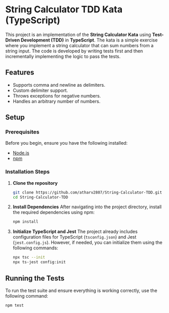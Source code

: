 # String Calculator TDD Kata (TypeScript)

This project is an implementation of the **String Calculator Kata** using **Test-Driven Development (TDD)** in **TypeScript**. The kata is a simple exercise where you implement a string calculator that can sum numbers from a string input. The code is developed by writing tests first and then incrementally implementing the logic to pass the tests.

## Features
- Supports comma and newline as delimiters.
- Custom delimiter support.
- Throws exceptions for negative numbers.
- Handles an arbitrary number of numbers.

## Setup

### Prerequisites
Before you begin, ensure you have the following installed:
- [Node.js](https://nodejs.org/en/)
- [npm](https://www.npmjs.com/)

### Installation Steps

1. **Clone the repository**
   ```bash
   git clone https://github.com/atharv2807/String-Calculator-TDD.git
   cd String-Calculator-TDD
2. **Install Dependencies**
   After navigating into the project directory, install the required dependencies using npm:
   ```bash
   npm install
   ```
3. **Initialize TypeScript and Jest**
   The project already includes configuration files for TypeScript (`tsconfig.json`) and Jest (`jest.config.js`). However, if needed, you can initialize them using the following commands:
   ```bash
   npx tsc --init   
   npx ts-jest config:init
   ```

## Running the Tests

To run the test suite and ensure everything is working correctly, use the following command:

```bash
npm test
```
